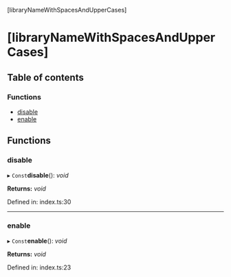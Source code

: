 [libraryNameWithSpacesAndUpperCases]

# [libraryNameWithSpacesAndUpperCases]

## Table of contents

### Functions

- [disable](README.md#disable)
- [enable](README.md#enable)

## Functions

### disable

▸ `Const`**disable**(): *void*

**Returns:** *void*

Defined in: index.ts:30

___

### enable

▸ `Const`**enable**(): *void*

**Returns:** *void*

Defined in: index.ts:23
